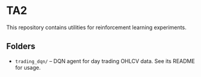 # TA2

This repository contains utilities for reinforcement learning experiments.

## Folders

- `trading_dqn/` – DQN agent for day trading OHLCV data. See its README for usage.
